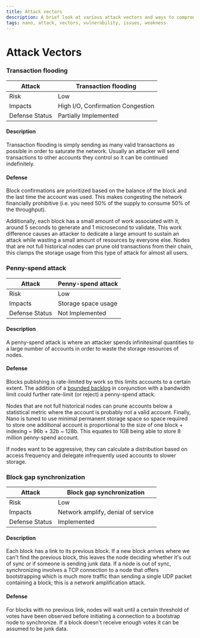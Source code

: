 ```yaml
---
title: Attack vectors
description: A brief look at various attack vectors and ways to compromise or degrade the Nano network
tags: nano, attack, vectors, vulnerability, issues, weakness
---
```


# Attack Vectors

### Transaction flooding

| Attack         | Transaction flooding              |
| -------------- | --------------------------------- |
| Risk           | Low                               |
| Impacts        | High I/O, Confirmation Congestion |
| Defense Status | Partially Implemented             |

#### Description

Transaction flooding is simply sending as many valid transactions as possible in order to saturate the network. Usually an attacker will send transactions to other accounts they control so it can be continued indefinitely.

#### Defense

Block confirmations are prioritized based on the balance of the block and the last time the account was used. This makes congesting the network financially prohibitive (i.e. you need 50% of the supply to consume 50% of the throughput).

Additionally, each block has a small amount of work associated with it, around 5 seconds to generate and 1 microsecond to validate. This work difference causes an attacker to dedicate a large amount to sustain an attack while wasting a small amount of resources by everyone else. Nodes that are not full historical nodes can prune old transactions from their chain, this clamps the storage usage from this type of attack for almost all users.

### Penny-spend attack

| Attack         | Penny-spend attack  |
| -------------- | ------------------- |
| Risk           | Low                 |
| Impacts        | Storage space usage |
| Defense Status | Not Implemented     |

#### Description

A penny-spend attack is where an attacker spends infinitesimal quantities to a large number of accounts in order to waste the storage resources of nodes.

#### Defense

Blocks publishing is rate-limited by work so this limits accounts to a certain extent. The addition of a <a href="https://forum.nano.org/t/bounded-block-backlog/1559" target="_blank">bounded backlog</a> in conjunction with a bandwidth limit could further rate-limit (or reject) a penny-spend attack.

Nodes that are not full historical nodes can prune accounts below a statistical metric where the account is probably not a valid account. Finally, Nano is tuned to use minimal permanent storage space so space required to store one additional account is proportional to the size of one block + indexing ~ 96b + 32b ~ 128b. This equates to 1GB being able to store 8 million penny-spend account.

If nodes want to be aggressive, they can calculate a distribution based on access frequency and delegate infrequently used accounts to slower storage.

### Block gap synchronization

| Attack         | Block gap synchronization          |
| -------------- | ---------------------------------- |
| Risk           | Low                                |
| Impacts        | Network amplify, denial of service |
| Defense Status | Implemented                        |

#### Description

Each block has a link to its previous block. If a new block arrives where we can't find the previous block, this leaves the node deciding whether it's out of sync or if someone is sending junk data. If a node is out of sync, synchronizing involves a TCP connection to a node that offers bootstrapping which is much more traffic than sending a single UDP packet containing a block; this is a network amplification attack.

#### Defense

For blocks with no previous link, nodes will wait until a certain threshold of votes have been observed before initiating a connection to a bootstrap node to synchronize. If a block doesn't receive enough votes it can be assumed to be junk data.
